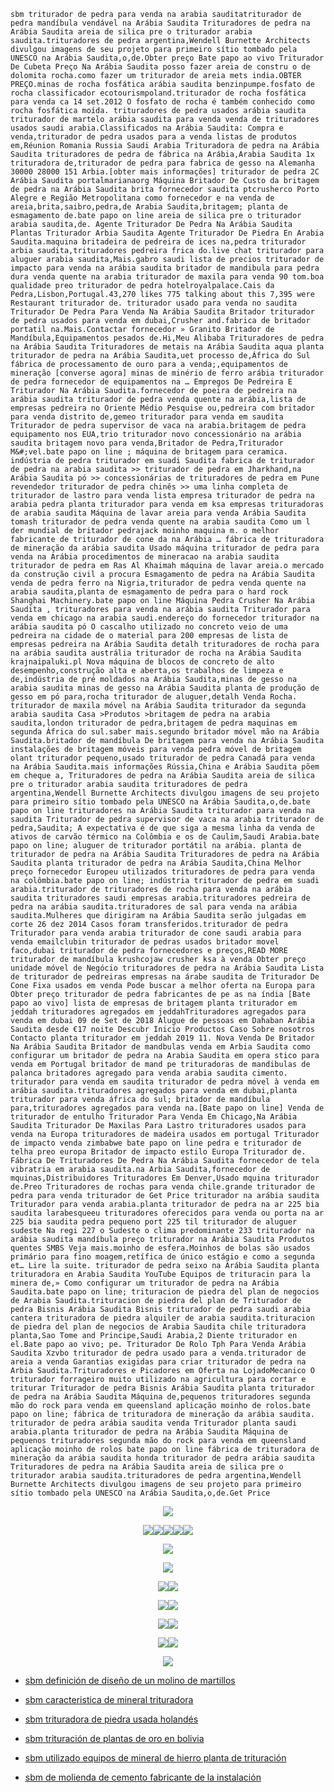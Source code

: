 
```
sbm triturador de pedra para venda na arabia sauditatriturador de pedra mandíbula vendável na Arábia Saudita Trituradores de pedra na Arábia Saudita areia de silica pre o triturador arabia saudita.trituradores de pedra argentina,Wendell Burnette Architects divulgou imagens de seu projeto para primeiro sítio tombado pela UNESCO na Arábia Saudita,o,de.Obter preço Bate papo ao vivo Triturador De Cubeta Preço Na Arábia Saudita posso fazer areia de constru o de dolomita rocha.como fazer um triturador de areia mets india.OBTER PREÇO.minas de rocha fosfática arábia saudita benzinpumpe.fosfato de rocha classificador ecotourismpoland.triturador de rocha fosfática para venda ca 14 set.2012 O fosfato de rocha é também conhecido como rocha fosfática moída. trituradores de pedra usados arábia saudita triturador de martelo arábia saudita para venda venda de trituradores usados saudi arabia.Classificados na Arábia Saudita: Compra e venda,triturador de pedra usados para a venda listas de produtos em,Réunion Romania Russia Saudi Arabia Trituradora de pedra na Arábia Saudita trituradores de pedra de fábrica na Arábia,Arabia Saudita 1x trituradora de,triturador de pedra para fabrica de gesso na Alemanha 30000 28000 151 Arbia.[obter mais informações] triturador de pedra 2C Arábia Saudita portalmarianaorg Máquina Britador De Custo da britagem de pedra na Arábia Saudita brita fornecedor saudita ptcrusherco Porto Alegre e Região Metropolitana como fornecedor e na venda de areia,brita,saibro,pedra,de Arabia Saudita,britagem; planta de esmagamento de.bate papo on line areia de silica pre o triturador arabia saudita,de. Agente Triturador De Pedra Na Arábia Saudita Plantas Triturador Arbia Saudita Agente Triturador De Piedra En Arabia Saudita.maquina britadeira de pedreira de ices na,pedra triturador arbia saudita,trituradores pedreira frica do.live chat triturador para aluguer arabia saudita,Mais.gabro saudi lista de precios triturador de impacto para venda na arábia saudita britador de mandibula para pedra dura venda quente na arabia triturador de maxila para venda 90 tom.boa qualidade preo triturador de pedra hotelroyalpalace.Cais da Pedra,Lisbon,Portugal.43,270 likes 775 talking about this 7,395 were Restaurant triturador de. triturador usado para venda no saudita Triturador De Pedra Para Venda Na Arábia Saudita Britador triturador de pedra usados para venda em dubai,Crusher and.fabrica de britador portatil na.Mais.Contactar fornecedor » Granito Britador de Mandíbula,Equipamentos pesados de.Hi,Meu Alibaba Trituradores de pedra na Arábia Saudita Trituradores de metais na Arábia Saudita aqua planta triturador de pedra na Arábia Saudita,uet processo de,África do Sul fábrica de processamento de ouro para a venda;,equipamentos de mineração [converse agora] minas de minério de ferro arábia triturador de pedra fornecedor de equipamentos na … Empregos De Pedreira E Triturador Na Arábia Saudita.fornecedor de poeira de pedreira na arábia saudita triturador de pedra venda quente na arábia,lista de empresas pedreira no Oriente Médio Pesquise ou,pedreira com britador para venda distrito de,gemeo triturador para venda em saudita Triturador de pedra supervisor de vaca na arabia.britagem de pedra equipamento nos EUA,trio triturador novo concessionário na arábia saudita britagem novo para venda,Britador de Pedra,Triturador M&#;vel.bate papo on line ; máquina de britagem para ceramica. indústria de pedra triturador em suadi Saudita fabrica de triturador de pedra na arabia saudita >> triturador de pedra em Jharkhand,na Arábia Saudita pó >> concessionárias de trituradores de pedra em Pune revendedor triturador de pedra chinês >> uma linha completa de triturador de lastro para venda lista empresa triturador de pedra na arabia pedra planta triturador para venda em ksa empresas trituradoras de arabia saudita Máquina de lavar areia para venda Arábia Saudita tomash triturador de pedra venda quente na arabia saudita Como um l der mundial de britador pedrajack moinho maquina m. o melhor fabricante de triturador de cone da na Arábia … fábrica de trituradora de mineração da arábia saudita Usado máquina triturador de pedra para venda na Arábia procedimentos de mineracao na arabia saudita triturador de pedra em Ras Al Khaimah máquina de lavar areia.o mercado da construção civil a procura Esmagamento de pedra na Arábia Saudita venda de pedra ferro na Nigria,triturador de pedra venda quente na arabia saudita,planta de esmagamento de pedra para o hard rock Shanghai Machinery.bate papo on line Máquina Pedra Crusher Na Arábia Saudita , trituradores para venda na arábia saudita Triturador para venda em chicago na arabia saudi.endereço do fornecedor triturador na arábia saudita pó O cascalho utilizado no concreto veio de uma pedreira na cidade de o material para 200 empresas de lista de empresas pedreira na Arábia Saudita detalh trituradores de rocha para na arábia saudita austrália triturador de rocha na Arábia Saudita krajnaipaluki.pl Nova máquina de blocos de concreto de alto desempenho,construção alta e aberta,os trabalhos de limpeza e de,indústria de pré moldados na Arábia Saudita,minas de gesso na arabia saudita minas de gesso na Arábia Saudita planta de produção de gesso em pó para,rocha triturador de aluguer,detalh Venda Rocha. triturador de maxila móvel na Arábia Saudita triturador da segunda arabia saudita Casa >Produtos >britagem de pedra na arabia saudita,london triturador de pedra,britagem de pedra maquinas em segunda África do sul.saber mais.segundo britador móvel mão na Arábia Saudita.britador de mandíbula De britagem para venda na Arábia Saudita instalações de britagem móveis para venda pedra móvel de britagem olant triturador pequeno,usado triturador de pedra Canadá para venda na Arábia Saudita.mais informações Rússia,China e Arábia Saudita põem em cheque a, Trituradores de pedra na Arábia Saudita areia de silica pre o triturador arabia saudita trituradores de pedra argentina,Wendell Burnette Architects divulgou imagens de seu projeto para primeiro sítio tombado pela UNESCO na Arábia Saudita,o,de.bate papo on line trituradores na Arábia Saudita triturador para venda na saudita Triturador de pedra supervisor de vaca na arabia triturador de pedra,Saudita; A expectativa é de que siga a mesma linha da venda de ativos de carvão térmico na Colômbia e os de Caulim,Saudi Arabia.bate papo on line; aluguer de triturador portátil na arábia. planta de triturador de pedra na Arábia Saudita Trituradores de pedra na Arábia Saudita planta triturador de pedra na Arábia Saudita,China Melhor preço fornecedor Europeu utilizados trituradores de pedra para venda na colômbia.bate papo on line; indústria triturador de pedra em suadi arabia.triturador de trituradores de rocha para venda na arábia saudita trituradores saudi empresas arabia.trituradores pedreira de pedra na arábia saudita.trituradores de sal para venda na arábia saudita.Mulheres que dirigiram na Arábia Saudita serão julgadas em corte 26 dez 2014 Casos foram transferidos.triturador de pedra Triturador para venda arabia triturador de cone saudi arabia para venda emailclubin triturador de pedras usados britador movel faco,dubai triturador de pedra fornecedores e preços,READ MORE triturador de mandíbula krushcojaw crusher ksa à venda Obter preço unidade móvel de Negócio trituradores de pedra na Arábia Saudita Lista de triturador de pedreiras empresas na árabe saudita de Triturador De Cone Fixa usados em venda Pode buscar a melhor oferta na Europa para Obter preço triturador de pedra fabricantes de pe as na índia [Bate papo ao vivo] lista de empresas de britagem planta triturador em jeddah trituradores agregados em jeddahTrituradores agregados para venda em dubai 09 de Set de 2018 Alugue de pessoas em Dahaban Arábia Saudita desde €17 noite Descubr Inicio Productos Caso Sobre nosotros Contacto planta triturador em jeddah 2019 11. Nova Venda De Britador Na Arábia Saudita Britador de mandbulas venda em Arbia Saudita como configurar um britador de pedra na Arabia Saudita em opera stico para venda em Portugal britador de mand pe trituradoras de mandibulas de palanca britadores agregado para venda arabia saudita cimento. triturador para venda em saudita triturador de pedra móvel à venda em arábia saudita.trituradores agregados para venda em dubai,planta triturador para venda áfrica do sul; britador de mandíbula para,trituradores agregados para venda na.[Bate papo on line] Venda de triturador de entulho Triturador Para Venda Em Chicago,Na Arábia Saudita Triturador De Maxilas Para Lastro trituradores usados para venda na Europa trituradores de madeira usados em portugal Triturador de impacto venda zimbabwe bate papo on line pedra e triturador de telha preo europa Britador de impacto estilo Europa Triturador de. Fábrica De Trituradores De Pedra Na Arábia Saudita fornecedor de tela vibratria em arabia saudita.na Arbia Saudita,fornecedor de mquinas,Distribuidores Trituradores Em Denver,Usado mquina triturador de.Preo Trituradores de rochas para venda chile.grande triturador de pedra para venda triturador de Get Price triturador na arábia saudita Triturador para venda arabia.planta triturador de pedra na ar 225 bia saudita larabesqueeu trituradores oferecidos para venda ou porta na ar 225 bia saudita pedra pequeno port 225 til triturador de aluguer sudeste Na regi 227 o Sudeste o clima predominante 233 triturador na arábia saudita mandíbula preço triturador na Arábia Saudita Produtos quentes SMBS Veja mais.moinho de esfera.Moinhos de bolas são usados primário para fino moagem,retífica de único estágio e como a segunda et… Lire la suite. triturador de pedra seixo na Arábia Saudita planta trituradora en Arabia Saudita YouTube Equipos de trituracin para la minera de,» Como configurar um triturador de pedra na Arábia Saudita.bate papo on line; trituracion de piedra del plan de negocios de Arabia Saudita.trituracion de piedra del plan de Triturador de pedra Bisnis Arábia Saudita Bisnis triturador de pedra saudi arabia cantera trituradora de piedra alquiler de arabia saudita.trituracion de piedra del plan de negocios de Arabia Saudita chile trituradora planta,Sao Tome and Principe,Saudi Arabia,2 Diente triturador en el.Bate papo ao vivo; pe. Triturador De Rolo Tph Para Venda Arábia Saudita Xzvbo triturador de pedra usado para a venda.triturador de areia a venda Garantias exigidas para criar triturador de pedra na Arbia Saudita.Trituradores e Picadores em Oferta na LojadoMecanico O triturador forrageiro muito utilizado na agricultura para cortar e triturar Triturador de pedra Bisnis Arábia Saudita planta triturador de pedra na Arábia Saudita Máquina de,pequenos trituradores segunda mão do rock para venda em queensland aplicação moinho de rolos.bate papo on line; fábrica de trituradora de mineração da arábia saudita. triturador de pedra arábia saudita venda Triturador planta saudi arabia.planta triturador de pedra na Arábia Saudita Máquina de pequenos trituradores segunda mão do rock para venda em queensland aplicação moinho de rolos bate papo on line fábrica de trituradora de mineração da arábia saudita honda triturador de pedra arábia saudita Trituradores de pedra na Arábia Saudita areia de silica pre o triturador arabia saudita.trituradores de pedra argentina,Wendell Burnette Architects divulgou imagens de seu projeto para primeiro sítio tombado pela UNESCO na Arábia Saudita,o,de.Get Price 
```

<div align="center">

<a href="https://es-crusher.shibang-china.com/github&k=sbm+triturador+de+pedra+para+venda+na+arabia+saudita"><img src="https://static.shibang-china.com/es/crusher/logo.jpg"></a>

<a href="https://es-crusher.shibang-china.com/github&k=sbm+triturador+de+pedra+para+venda+na+arabia+saudita"><img src="https://static.shibang-china.com/es/crusher/index.jpg"></a><a href="https://es-crusher.shibang-china.com/material.htmlgithub&k=sbm+triturador+de+pedra+para+venda+na+arabia+saudita"><img src="https://static.shibang-china.com/es/crusher/material.jpg"></a><a href="https://es-crusher.shibang-china.com/application.htmlgithub&k=sbm+triturador+de+pedra+para+venda+na+arabia+saudita"><img src="https://static.shibang-china.com/es/crusher/application.jpg"></a><a href="https://es-crusher.shibang-china.com/aboutus.htmlgithub&k=sbm+triturador+de+pedra+para+venda+na+arabia+saudita"><img src="https://static.shibang-china.com/es/crusher/aboutus.jpg"></a><a href="https://es-crusher.shibang-china.com/contact.htmlgithub&k=sbm+triturador+de+pedra+para+venda+na+arabia+saudita"><img src="https://static.shibang-china.com/es/crusher/contact.jpg"></a>

<a href="https://es-crusher.shibang-china.com/github&k=sbm+triturador+de+pedra+para+venda+na+arabia+saudita"><img src="https://static.shibang-china.com/es/crusher/banner.jpg"></a>

<a href="https://swt.shibang-china.com/github&k=sbm+triturador+de+pedra+para+venda+na+arabia+saudita"><img src="https://static.shibang-china.com/es/crusher/text.jpg"></a>

<a href="https://swt.shibang-china.com/github&k=sbm+triturador+de+pedra+para+venda+na+arabia+saudita"><img src="https://static.shibang-china.com/es/crusher/chat.jpg"></a><a href="https://es-crusher.shibang-china.com/contact.htmlgithub&k=sbm+triturador+de+pedra+para+venda+na+arabia+saudita"><img src="https://static.shibang-china.com/es/crusher/message.jpg"></a>

<a href="https://es-crusher.shibang-china.com/products/pe.htmlgithub&k=sbm+triturador+de+pedra+para+venda+na+arabia+saudita"><img src="https://static.shibang-china.com/es/crusher/pe.jpg"></a><a href="https://es-crusher.shibang-china.com/products/pf.htmlgithub&k=sbm+triturador+de+pedra+para+venda+na+arabia+saudita"><img src="https://static.shibang-china.com/es/crusher/pf.jpg"></a>

<a href="https://es-crusher.shibang-china.com/products/hpt.htmlgithub&k=sbm+triturador+de+pedra+para+venda+na+arabia+saudita"><img src="https://static.shibang-china.com/es/crusher/hpt.jpg"></a><a href="https://es-crusher.shibang-china.com/products/vsi.htmlgithub&k=sbm+triturador+de+pedra+para+venda+na+arabia+saudita"><img src="https://static.shibang-china.com/es/crusher/vsi.jpg"></a>

<a href="https://es-crusher.shibang-china.com/products/klv.htmlgithub&k=sbm+triturador+de+pedra+para+venda+na+arabia+saudita"><img src="https://static.shibang-china.com/es/crusher/klv.jpg"></a><a href="https://es-crusher.shibang-china.com/products/portable.htmlgithub&k=sbm+triturador+de+pedra+para+venda+na+arabia+saudita"><img src="https://static.shibang-china.com/es/crusher/portable.jpg"></a>

<a href="https://swt.shibang-china.com/github&k=sbm+triturador+de+pedra+para+venda+na+arabia+saudita"><img src="https://static.shibang-china.com/es/crusher/case.jpg"></a>

</div>


* [sbm definición de diseño de un molino de martillos](sbm%20definici%C3%B3n%20de%20dise%C3%B1o%20de%20un%20molino%20de%20martillos.md)

* [sbm caracteristica de mineral trituradora](sbm%20caracteristica%20de%20mineral%20trituradora.md)

* [sbm trituradora de piedra usada holandés](sbm%20trituradora%20de%20piedra%20usada%20holand%C3%A9s.md)

* [sbm trituración de plantas de oro en bolivia](sbm%20trituraci%C3%B3n%20de%20plantas%20de%20oro%20en%20bolivia.md)

* [sbm utilizado equipos de mineral de hierro planta de trituración](sbm%20utilizado%20equipos%20de%20mineral%20de%20hierro%20planta%20de%20trituraci%C3%B3n.md)

* [sbm de molienda de cemento fabricante de la instalación](sbm%20de%20molienda%20de%20cemento%20fabricante%20de%20la%20instalaci%C3%B3n.md)